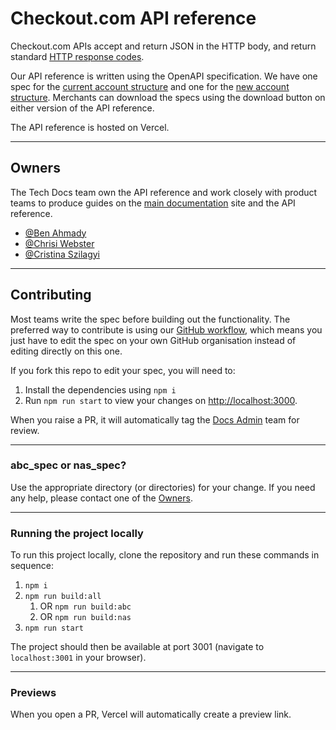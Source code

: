 # Checkout.com API reference

Checkout.com APIs accept and return JSON in the HTTP body, and return
standard [HTTP response codes](https://www.checkout.com/docs/resources/codes/http-response-codes).

Our API reference is written using the OpenAPI specification. We have one spec for
the [current account structure](https://api-reference.checkout.com/) and one for
the [new account structure](https://api-reference.checkout.com/preview/crusoe). Merchants can download the specs using
the download button on either version of the API reference.

The API reference is hosted on Vercel.

---

## Owners

The Tech Docs team own the API reference and work closely with product teams to produce guides on
the [main documentation](https://www.checkout.com/docs) site and the API reference.

- [@Ben Ahmady](https://github.com/ben-ahmady-cko)
- [@Chrisi Webster](https://github.com/chrisi-webster-cko)
- [@Cristina Szilagyi](https://github.com/cristina-szilagyi-cko)

---

## Contributing

Most teams write the spec before building out the functionality. The preferred way to contribute is using
our [GitHub workflow](https://checkout.atlassian.net/wiki/spaces/PD/pages/4844781738/GitHub+Actions+for+API+Ref), which
means you just have to edit the spec on your own GitHub organisation instead of editing directly on this one.

If you fork this repo to edit your spec, you will need to:

1. Install the dependencies using `npm i`
2. Run `npm run start` to view your changes on [http://localhost:3000](http://localhost:3000).

When you raise a PR, it will automatically tag
the [Docs Admin](https://github.com/orgs/checkout/teams/docs-admin/members) team for review.

---

### abc_spec or nas_spec?

Use the appropriate directory (or directories) for your change. If you need any help, please contact one of
the [Owners](#owners).

---

### Running the project locally

To run this project locally, clone the repository and run these commands in sequence:

1. `npm i`
2. `npm run build:all`
    1. OR `npm run build:abc`
    2. OR `npm run build:nas`
3. `npm run start`

The project should then be available at port 3001 (navigate to `localhost:3001` in your browser).

---

### Previews

When you open a PR, Vercel will automatically create a preview link.
